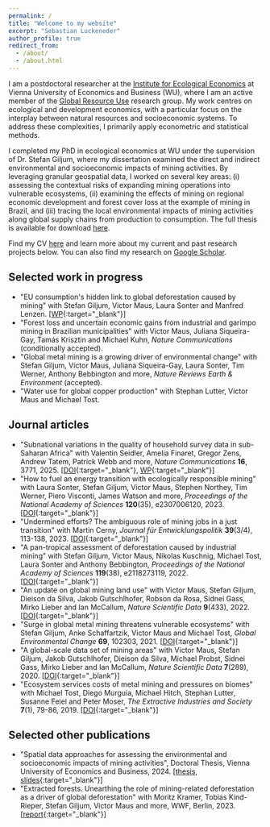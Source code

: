 ```yaml
---
permalink: /
title: "Welcome to my website"
excerpt: "Sebastian Luckeneder"
author_profile: true
redirect_from: 
  - /about/
  - /about.html
---
```


I am a postdoctoral researcher at the <a href="https://www.wu.ac.at/en/ecolecon/institute" target="_blank">Institute for Ecological Economics</a> at Vienna University of Economics and Business (WU), where I am an active member of the <a href="https://resource-use.global/" target="_blank">Global Resource Use</a> research group. My work centres on ecological and development economics, with a particular focus on the interplay between natural resources and socioeconomic systems. To address these complexities, I primarily apply econometric and statistical methods.

I completed my PhD in ecological economics at WU under the supervision of Dr. Stefan Giljum, where my dissertation examined the direct and indirect environmental and socioeconomic impacts of mining activities. By leveraging granular geospatial data, I worked on several key areas: (i) assessing the contextual risks of expanding mining operations into vulnerable ecosystems, (ii) examining the effects of mining on regional economic development and forest cover loss at the example of mining in Brazil, and (iii) tracing the local environmental impacts of mining activities along global supply chains from production to consumption. The full thesis is available for download <a href="https://sluckeneder.github.io/files/Luckeneder-thesis-2024.pdf" target="_blank" onclick="gtag('event', 'download', {'event_category': 'PDF', 'event_label': 'thesis'});">here</a>.

Find my CV <a href="https://sluckeneder.github.io/files/CV.pdf" target="_blank" onclick="gtag('event', 'download', {'event_category': 'PDF', 'event_label': 'CV'});">here</a> and learn more about my current and past research projects below. You can also find my research on <a href="https://scholar.google.at/citations?user=lggrSN4AAAAJ" target="_blank">Google Scholar</a>.

## Selected work in progress 

* "EU consumption's hidden link to global deforestation caused by mining" with Stefan Giljum, Victor Maus, Laura Sonter and Manfred Lenzen. [[WP](https://research.wu.ac.at/en/publications/eu-consumptions-hidden-link-to-global-deforestation-caused-by-min){:target="_blank"}]
* "Forest loss and uncertain economic gains from industrial and garimpo mining in Brazilian municipalities" with Victor Maus, Juliana Siqueira-Gay, Tamás Krisztin and Michael Kuhn, _Nature Communications_ (conditionally accepted).
* "Global metal mining is a growing driver of environmental change" with Stefan Giljum, Victor Maus, Juliana Siqueira-Gay, Laura Sonter, Tim Werner, Anthony Bebbington and more, _Nature Reviews Earth & Environment_ (accepted).
* "Water use for global copper production" with Stephan Lutter, Victor Maus and Michael Tost.

## Journal articles

* "Subnational variations in the quality of household survey data in sub-Saharan Africa" with Valentin Seidler, Amelia Finaret, Gregor Zens, Andrew Tatem, Patrick Webb and more, _Nature Communications_ **16**, 3771, 2025. [[DOI](https://doi.org/10.1038/s41467-025-58776-5){:target="_blank"}, [WP](https://papers.ssrn.com/sol3/papers.cfm?abstract_id=4508419){:target="_blank"}]
* "How to fuel an energy transition with ecologically responsible mining" with Laura Sonter, Stefan Giljum, Victor Maus, Stephen Northey, Tim Werner, Piero Visconti, James Watson and more, _Proceedings of the National Academy of Sciences_ **120**(35), e2307006120, 2023. [[DOI](https://doi.org/10.1073/pnas.2307006120){:target="_blank"}]
* "Undermined efforts? The ambiguous role of mining jobs in a just transition" with Martin Cerny, _Journal für Entwicklungspolitik_ **39**(3/4), 113-138, 2023. [[DOI](https://doi.org/10.20446/JEP-2414-3197-39-3-113){:target="_blank"}]
* "A pan-tropical assessment of deforestation caused by industrial mining" with Stefan Giljum, Victor Maus, Nikolas Kuschnig, Michael Tost, Laura Sonter and Anthony Bebbington, _Proceedings of the National Academy of Sciences_ **119**(38), e2118273119, 2022. [[DOI](https://doi.org/10.1073/pnas.2118273119){:target="_blank"}]
* "An update on global mining land use" with Victor Maus, Stefan Giljum, Dieison da Silva, Jakob Gutschlhofer, Robson da Rosa, Sidnei Gass, Mirko Lieber and Ian McCallum, _Nature Scientific Data_ **9**(433), 2022. [[DOI](https://doi.org/10.1038/s41597-022-01547-4){:target="_blank"}]
* "Surge in global metal mining threatens vulnerable ecosystems" with Stefan Giljum, Anke Schaffartzik, Victor Maus and Michael Tost, _Global Environmental Change_ **69**, 102303, 2021. [[DOI](https://doi.org/10.1016/j.gloenvcha.2021.102303){:target="_blank"}]
* "A global-scale data set of mining areas" with Victor Maus, Stefan Giljum, Jakob Gutschlhofer, Dieison da Silva, Michael Probst, Sidnei Gass, Mirko Lieber and Ian McCallum, _Nature Scientific Data_ **7**(289), 2020. [[DOI](https://doi.org/10.1038/s41597-020-00624-w){:target="_blank"}]
* "Ecosystem services costs of metal mining and pressures on biomes" with Michael Tost, Diego Murguia, Michael Hitch, Stephan Lutter, Susanne Feiel and Peter Moser, _The Extractive Industries and Society_ **7**(1), 79-86, 2019. [[DOI](https://doi.org/10.1016/j.exis.2019.11.013){:target="_blank"}]

##  Selected other publications

* "Spatial data approaches for assessing the environmental and socioeconomic impacts of mining activities", Doctoral Thesis, Vienna University of Economics and Business, 2024. [<a href="https://sluckeneder.github.io/files/Luckeneder-thesis-2024.pdf" target="_blank" onclick="gtag('event', 'download', {'event_category': 'PDF', 'event_label': 'thesis'});">thesis</a>, [slides](https://sluckeneder.github.io/files/slides-defensio.pdf){:target="_blank"}]
* "Extracted forests. Unearthing the role of mining-related deforestation as a driver of global deforestation" with Moritz Kramer, Tobias Kind-Rieper, Stefan Giljum, Victor Maus and more, WWF, Berlin, 2023. [[report](https://www.wwf.de/fileadmin/fm-wwf/Publikationen-PDF/Wald/WWF-Studie-Extracted-Forests.pdf){:target="_blank"}]
